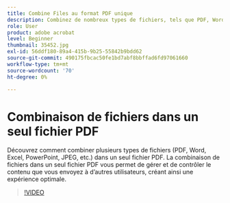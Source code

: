 ```yaml
---
title: Combine Files au format PDF unique
description: Combinez de nombreux types de fichiers, tels que PDF, Word, Excel, PowerPoint ou JPEG, dans un seul fichier PDF.
role: User
product: adobe acrobat
level: Beginner
thumbnail: 35452.jpg
exl-id: 56ddf180-89a4-415b-9b25-55842b9bdd62
source-git-commit: 490175fbcac50fe1bd7abf8bbffad6fd97061660
workflow-type: tm+mt
source-wordcount: '70'
ht-degree: 0%

---
```


# Combinaison de fichiers dans un seul fichier PDF

Découvrez comment combiner plusieurs types de fichiers (PDF, Word, Excel, PowerPoint, JPEG, etc.) dans un seul fichier PDF. La combinaison de fichiers dans un seul fichier PDF vous permet de gérer et de contrôler le contenu que vous envoyez à d’autres utilisateurs, créant ainsi une expérience optimale.

>[!VIDEO](https://video.tv.adobe.com/v/35452?hidetitle=true)
